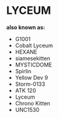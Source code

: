 # LYCEUM

**also known as:**
- G1001
- Cobalt Lyceum
- HEXANE
- siamesekitten
- MYSTICDOME
- Spirlin
- Yellow Dev 9
- Storm-0133
- ATK 120
- Lyceum
- Chrono Kitten
- UNC1530
